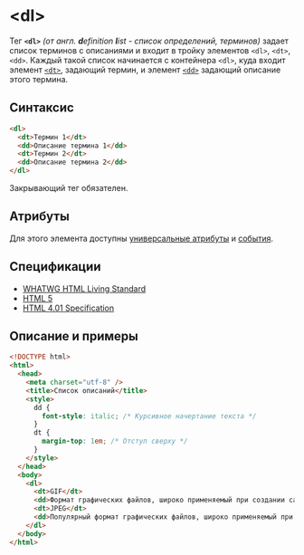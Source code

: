 # &lt;dl&gt;

Тег **`<dl>`** _(от англ. **d**efinition **l**ist - список определений, терминов)_ задает список терминов с описаниями и входит в тройку элементов `<dl>`, `<dt>`, `<dd>`. Каждый такой список начинается с контейнера `<dl>`, куда входит элемент [`<dt>`](/html/dt/), задающий термин, и элемент [`<dd>`](/html/dd/) задающий описание этого термина.

## Синтаксис

```html
<dl>
  <dt>Термин 1</dt>
  <dd>Описание термина 1</dd>
  <dt>Термин 2</dt>
  <dd>Описание термина 2</dd>
</dl>
```

Закрывающий тег обязателен.

## Атрибуты

Для этого элемента доступны [универсальные атрибуты](/lib/uni-attr/) и [события](/lib/events/).

## Спецификации

- [WHATWG HTML Living Standard](https://html.spec.whatwg.org/multipage/grouping-content.html#the-dl-element)
- [HTML 5](http://www.w3.org/TR/html5/grouping-content.html#the-dl-element)
- [HTML 4.01 Specification](http://www.w3.org/TR/html401/struct/lists.html#h-10.3)

## Описание и примеры

```html
<!DOCTYPE html>
<html>
  <head>
    <meta charset="utf-8" />
    <title>Список описаний</title>
    <style>
      dd {
        font-style: italic; /* Курсивное начертание текста */
      }
      dt {
        margin-top: 1em; /* Отступ сверху */
      }
    </style>
  </head>
  <body>
    <dl>
      <dt>GIF</dt>
      <dd>Формат графических файлов, широко применяемый при создании сайтов. GIF использует 8-битный цвет и эффективно сжимает сплошные цветные области, при этом сохраняя детали изображения.</dd>
      <dt>JPEG</dt>
      <dd>Популярный формат графических файлов, широко применяемый при создании сайтов и хранения изображений. JPEG поддерживает 24-битный цвет и сохраняет яркость и оттенки цветов в фотографиях. Данный формат называют сжатием с потерями, поскольку алгоритм JPEG выборочно отвергает данные. Метод сжатия может исказить деталь в рисунке, особенно содержащий текст или изображение с чёткими краями. Формат JPEG не поддерживает прозрачность; когда вы сохраняете фотографию в формате JPEG, прозрачные пиксели заполняются определённым цветом.</dd>
    </dl>
  </body>
</html>
```
